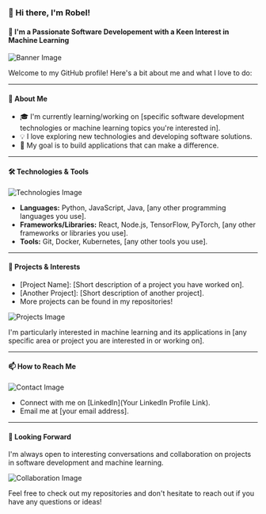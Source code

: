 ### 👋 Hi there, I'm Robel!

#### 🌱 I'm a Passionate Software Developement with a Keen Interest in Machine Learning

![Banner Image](URL_to_a_wide_banner_image) <!-- Replace with the URL of a banner image that represents you or your interests -->

Welcome to my GitHub profile! Here's a bit about me and what I love to do:

---

#### 🚀 About Me
- 🎓 I'm currently learning/working on [specific software development technologies or machine learning topics you're interested in].
- 💡 I love exploring new technologies and developing software solutions.
- 🎯 My goal is to build applications that can make a difference.

---

#### 🛠️ Technologies & Tools
![Technologies Image](URL_to_technologies_image) <!-- Replace with an image that represents the technologies you use -->

- **Languages:** Python, JavaScript, Java, [any other programming languages you use].
- **Frameworks/Libraries:** React, Node.js, TensorFlow, PyTorch, [any other frameworks or libraries you use].
- **Tools:** Git, Docker, Kubernetes, [any other tools you use].

---

#### 🤖 Projects & Interests
- [Project Name]: [Short description of a project you have worked on].
- [Another Project]: [Short description of another project].
- More projects can be found in my repositories!

![Projects Image](URL_to_projects_image) <!-- Replace with an image showcasing your projects or interests -->

I'm particularly interested in machine learning and its applications in [any specific area or project you are interested in or working on].

---

#### 📫 How to Reach Me
![Contact Image](URL_to_contact_image) <!-- Replace with an image that signifies contact or networking -->

- Connect with me on [LinkedIn](Your LinkedIn Profile Link).
- Email me at [your email address].

---

#### 💼 Looking Forward
I'm always open to interesting conversations and collaboration on projects in software development and machine learning.

![Collaboration Image](URL_to_collaboration_image) <!-- Replace with an image that represents collaboration or teamwork -->

Feel free to check out my repositories and don't hesitate to reach out if you have any questions or ideas!




